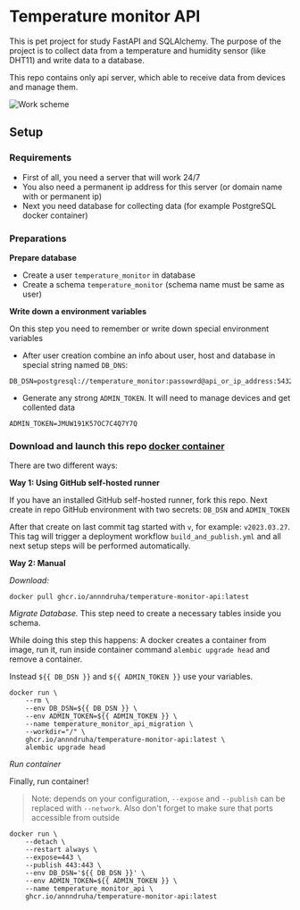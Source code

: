 # Temperature monitor API

This is pet project for study FastAPI and SQLAlchemy.
The purpose of the project is to collect data from a temperature and humidity sensor (like DHT11) and write data to a database.

This repo contains only api server, which able to receive data from devices and manage them.

![Work scheme](https://user-images.githubusercontent.com/51162917/227819225-0682b933-3776-4597-bf75-5f4ac84b7385.png)

## Setup

### Requirements

* First of all, you need a server that will work 24/7
* You also need a permanent ip address for this server (or domain name with or permanent ip)
* Next you need database for collecting data (for example PostgreSQL docker container)

### Preparations

**Prepare database**
* Create a user `temperature_monitor` in database
* Create a schema `temperature_monitor` (schema name must be same as user)

**Write down a environment variables**

On this step you need to remember or write down special environment variables

* After user creation combine an info about user, host and database in special string named `DB_DNS`:
```dotenv
DB_DSN=postgresql://temperature_monitor:passowrd@api_or_ip_address:5432/databasename
```
* Generate any strong `ADMIN_TOKEN`. It will need to manage devices and get collented data
```dotenv
ADMIN_TOKEN=JMUW191K57OC7C4Q7Y7Q
```

### Download and launch this repo [docker container](https://github.com/annndruha/temperature-monitor-api/pkgs/container/temperature-monitor-api)
There are two different ways:

**Way 1: Using GitHub self-hosted runner**

If you have an installed  GitHub self-hosted runner, fork this repo.
Next create in repo GitHub environment with two secrets: `DB_DSN` and `ADMIN_TOKEN`

After that create on last commit tag started with `v`, for example: `v2023.03.27`.
This tag will trigger a deployment workflow `build_and_publish.yml` and all next setup steps will be performed automatically.

**Way 2: Manual**

*Download:*
```commandline
docker pull ghcr.io/annndruha/temperature-monitor-api:latest
```

*Migrate Database.* This step need to create a necessary tables inside you schema.

While doing this step this happens: A docker creates a container from image, run it, run inside container command `alembic upgrade head` and remove a container.

Instead `${{ DB_DSN }}` and `${{ ADMIN_TOKEN }}` use your variables.
```commandline
docker run \
    --rm \
    --env DB_DSN=${{ DB_DSN }} \
    --env ADMIN_TOKEN=${{ ADMIN_TOKEN }} \
    --name temperature_monitor_api_migration \
    --workdir="/" \
    ghcr.io/annndruha/temperature-monitor-api:latest \
    alembic upgrade head
```

*Run container*

Finally, run container!

> Note: depends on your configuration, `--expose` and `--publish` can be replaced with `--network`.
> Also don't forget to make sure that ports accessible from outside
```commandline
docker run \
    --detach \
    --restart always \
    --expose=443 \
    --publish 443:443 \
    --env DB_DSN='${{ DB_DSN }}' \
    --env ADMIN_TOKEN=${{ ADMIN_TOKEN }} \
    --name temperature_monitor_api \
    ghcr.io/annndruha/temperature-monitor-api:latest
```
